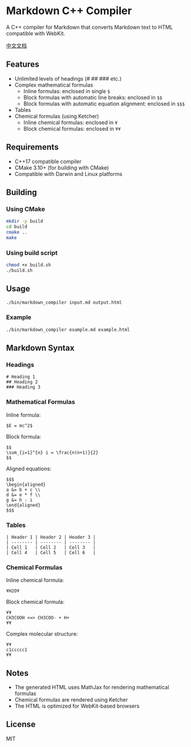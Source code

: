 # Markdown C++ Compiler

A C++ compiler for Markdown that converts Markdown text to HTML compatible with WebKit.

[中文文档](README_CN.md)

## Features

- Unlimited levels of headings (# ## ### etc.)
- Complex mathematical formulas
  - Inline formulas: enclosed in single `$`
  - Block formulas with automatic line breaks: enclosed in `$$`
  - Block formulas with automatic equation alignment: enclosed in `$$$`
- Tables
- Chemical formulas (using Ketcher)
  - Inline chemical formulas: enclosed in `¥`
  - Block chemical formulas: enclosed in `¥¥`

## Requirements

- C++17 compatible compiler
- CMake 3.10+ (for building with CMake)
- Compatible with Darwin and Linux platforms

## Building

### Using CMake

```bash
mkdir -p build
cd build
cmake ..
make
```

### Using build script

```bash
chmod +x build.sh
./build.sh
```

## Usage

```bash
./bin/markdown_compiler input.md output.html
```

### Example

```bash
./bin/markdown_compiler example.md example.html
```

## Markdown Syntax

### Headings

```
# Heading 1
## Heading 2
### Heading 3
```

### Mathematical Formulas

Inline formula:
```
$E = mc^2$
```

Block formula:
```
$$
\sum_{i=1}^{n} i = \frac{n(n+1)}{2}
$$
```

Aligned equations:
```
$$$
\begin{aligned}
a &= b + c \\
d &= e * f \\
g &= h - i
\end{aligned}
$$$
```

### Tables

```
| Header 1 | Header 2 | Header 3 |
| -------- | -------- | -------- |
| Cell 1   | Cell 2   | Cell 3   |
| Cell 4   | Cell 5   | Cell 6   |
```

### Chemical Formulas

Inline chemical formula:
```
¥H2O¥
```

Block chemical formula:
```
¥¥
CH3COOH <=> CH3COO- + H+
¥¥
```

Complex molecular structure:
```
¥¥
c1ccccc1
¥¥
```

## Notes

- The generated HTML uses MathJax for rendering mathematical formulas
- Chemical formulas are rendered using Ketcher
- The HTML is optimized for WebKit-based browsers

## License

MIT 